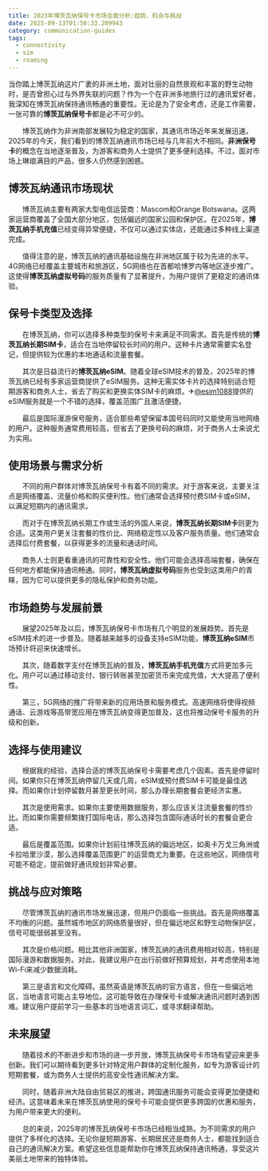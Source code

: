 ```yaml
---
title: 2023年博茨瓦纳保号卡市场全面分析:趋势、机会与挑战
date: 2025-09-13T01:58:33.209943
category: communication-guides
tags:
  - connectivity
  - sim
  - roaming
---
```


当你踏上博茨瓦纳这片广袤的非洲土地，面对壮丽的自然景观和丰富的野生动物时，是否曾担心过与外界失联的问题？作为一个在非洲多地旅行过的通讯爱好者，我深知在博茨瓦纳保持通讯畅通的重要性。无论是为了安全考虑，还是工作需要，一张可靠的**博茨瓦纳保号卡**都是必不可少的。

　　博茨瓦纳作为非洲南部发展较为稳定的国家，其通讯市场近年来发展迅速。2025年的今天，我们看到的博茨瓦纳通讯市场已经与几年前大不相同。**非洲保号卡**的概念在当地逐渐普及，为游客和商务人士提供了更多便利选择。不过，面对市场上琳琅满目的产品，很多人仍然感到困惑。

## 博茨瓦纳通讯市场现状

　　博茨瓦纳主要有两家大型电信运营商：Mascom和Orange Botswana。这两家运营商覆盖了全国大部分地区，包括偏远的国家公园和保护区。在2025年，**博茨瓦纳手机充值**已经变得异常便捷，不仅可以通过实体店，还能通过多种线上渠道完成。

　　值得注意的是，博茨瓦纳的通讯基础设施在非洲地区属于较为先进的水平。4G网络已经覆盖主要城市和旅游区，5G网络也在首都哈博罗内等地区逐步推广。这使得**博茨瓦纳虚拟号码**的服务质量有了显著提升，为用户提供了更稳定的通讯体验。

## 保号卡类型及选择

　　在博茨瓦纳，你可以选择多种类型的保号卡来满足不同需求。首先是传统的**博茨瓦纳长期SIM卡**，适合在当地停留较长时间的用户。这种卡片通常需要实名登记，但提供较为优惠的本地通话和流量套餐。

　　其次是日益流行的**博茨瓦纳eSIM**。随着全球eSIM技术的普及，2025年的博茨瓦纳已经有多家运营商提供了eSIM服务。这种无需实体卡片的选择特别适合短期游客和商务人士，省去了购买和更换实体SIM卡的麻烦。✈[@esim1088](https://t.me/s/esim1088)提供的eSIM服务就是一个不错的选择，覆盖范围广且激活便捷。

　　最后是国际漫游保号服务，适合那些希望保留本国号码同时又能使用当地网络的用户。这种服务通常费用较高，但省去了更换号码的麻烦，对于商务人士来说尤为实用。

## 使用场景与需求分析

　　不同的用户群体对博茨瓦纳保号卡有着不同的需求。对于游客来说，主要关注点是网络覆盖、流量价格和购买便利性。他们通常会选择预付费SIM卡或eSIM，以满足短期内的通讯需求。

　　而对于在博茨瓦纳长期工作或生活的外国人来说，**博茨瓦纳长期SIM卡**则更为合适。这类用户更关注套餐的性价比、网络稳定性以及客户服务质量。他们通常会选择后付费套餐，以获得更多的流量和通话时间。

　　商务人士则更看重通讯的可靠性和安全性。他们可能会选择高端套餐，确保在任何地方都能保持通讯畅通。同时，**博茨瓦纳虚拟号码**服务也受到这类用户的青睐，因为它可以提供更多的隐私保护和商务功能。

## 市场趋势与发展前景

　　展望2025年及以后，博茨瓦纳保号卡市场有几个明显的发展趋势。首先是eSIM技术的进一步普及。随着越来越多的设备支持eSIM功能，**博茨瓦纳eSIM**市场预计将迎来快速增长。

　　其次，随着数字支付在博茨瓦纳的普及，**博茨瓦纳手机充值**方式将更加多元化。用户可以通过移动支付、银行转账甚至加密货币来完成充值，大大提高了便利性。

　　第三，5G网络的推广将带来新的应用场景和服务模式。高速网络将使得视频通话、云游戏等高带宽应用在博茨瓦纳变得更加普及，这也将推动保号卡服务的升级和创新。

## 选择与使用建议

　　根据我的经验，选择合适的博茨瓦纳保号卡需要考虑几个因素。首先是停留时间。如果你只在博茨瓦纳停留几天或几周，eSIM或预付费SIM卡可能是最佳选择。而如果你计划停留数月甚至更长时间，那么办理长期套餐会更经济实惠。

　　其次是使用需求。如果你主要使用数据服务，那么应该关注流量套餐的性价比。而如果你需要频繁拨打国际电话，那么选择包含国际通话时长的套餐会更合适。

　　最后是覆盖范围。如果你计划前往博茨瓦纳的偏远地区，如奥卡万戈三角洲或卡拉哈里沙漠，那么选择覆盖范围更广的运营商尤为重要。在这些地区，网络信号可能不稳定，提前做好通讯规划非常必要。

## 挑战与应对策略

　　尽管博茨瓦纳的通讯市场发展迅速，但用户仍面临一些挑战。首先是网络覆盖不均衡的问题。虽然城市地区的网络质量很好，但在偏远地区和野生动物保护区，信号可能很弱甚至没有。

　　其次是价格问题。相比其他非洲国家，博茨瓦纳的通讯费用相对较高，特别是国际漫游和数据服务。对此，我建议用户在出行前做好预算规划，并考虑使用本地Wi-Fi来减少数据消耗。

　　第三是语言和文化障碍。虽然英语是博茨瓦纳的官方语言，但在一些偏远地区，当地语言可能占主导地位。这可能导致在办理保号卡或解决通讯问题时遇到困难。建议用户提前学习一些基本的当地语言词汇，或寻求翻译帮助。

## 未来展望

　　随着技术的不断进步和市场的进一步开放，博茨瓦纳保号卡市场有望迎来更多创新。我们可以期待看到更多针对特定用户群体的定制化服务，如专为游客设计的短期套餐，或为商务人士提供的高安全性通讯解决方案。

　　同时，随着非洲大陆自由贸易区的推进，跨国通讯服务可能会变得更加便捷和经济。这意味着未来在博茨瓦纳使用的保号卡可能会提供更多跨国的优惠和服务，为用户带来更大的便利。

　　总的来说，2025年的博茨瓦纳保号卡市场已经相当成熟，为不同需求的用户提供了多样化的选择。无论你是短期游客、长期居民还是商务人士，都能找到适合自己的通讯解决方案。希望这些信息能帮助你在博茨瓦纳保持通讯畅通，享受这片美丽土地带来的独特体验。